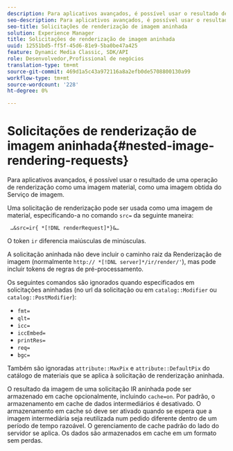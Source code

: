 ```yaml
---
description: Para aplicativos avançados, é possível usar o resultado de uma operação de renderização como uma imagem material, como uma imagem obtida do Serviço de imagem.
seo-description: Para aplicativos avançados, é possível usar o resultado de uma operação de renderização como uma imagem material, como uma imagem obtida do Serviço de imagem.
seo-title: Solicitações de renderização de imagem aninhada
solution: Experience Manager
title: Solicitações de renderização de imagem aninhada
uuid: 12551bd5-ff5f-45d6-81e9-5ba0be47a425
feature: Dynamic Media Classic, SDK/API
role: Desenvolvedor,Profissional de negócios
translation-type: tm+mt
source-git-commit: 469d1a5c43a972116a8a2efb0de5708800130a99
workflow-type: tm+mt
source-wordcount: '228'
ht-degree: 0%

---
```



# Solicitações de renderização de imagem aninhada{#nested-image-rendering-requests}

Para aplicativos avançados, é possível usar o resultado de uma operação de renderização como uma imagem material, como uma imagem obtida do Serviço de imagem.

Uma solicitação de renderização pode ser usada como uma imagem de material, especificando-a no comando `src=` da seguinte maneira:

` …&src=ir{ *[!DNL renderRequest]*}&…`

O token `ir` diferencia maiúsculas de minúsculas.

A solicitação aninhada não deve incluir o caminho raiz da Renderização de imagem (normalmente `http:// *[!DNL server]*/ir/render/'`), mas pode incluir tokens de regras de pré-processamento.

Os seguintes comandos são ignorados quando especificados em solicitações aninhadas (no url da solicitação ou em `catalog::Modifier` ou `catalog::PostModifier`):

* `fmt=`
* `qlt=`
* `icc=`
* `iccEmbed=`
* `printRes=`
* `req=`
* `bgc=`

Também são ignoradas `attribute::MaxPix` e `attribute::DefaultPix` do catálogo de materiais que se aplica à solicitação de renderização aninhada.

O resultado da imagem de uma solicitação IR aninhada pode ser armazenado em cache opcionalmente, incluindo `cache=on`. Por padrão, o armazenamento em cache de dados intermediários é desativado. O armazenamento em cache só deve ser ativado quando se espera que a imagem intermediária seja reutilizada num pedido diferente dentro de um período de tempo razoável. O gerenciamento de cache padrão do lado do servidor se aplica. Os dados são armazenados em cache em um formato sem perdas.
